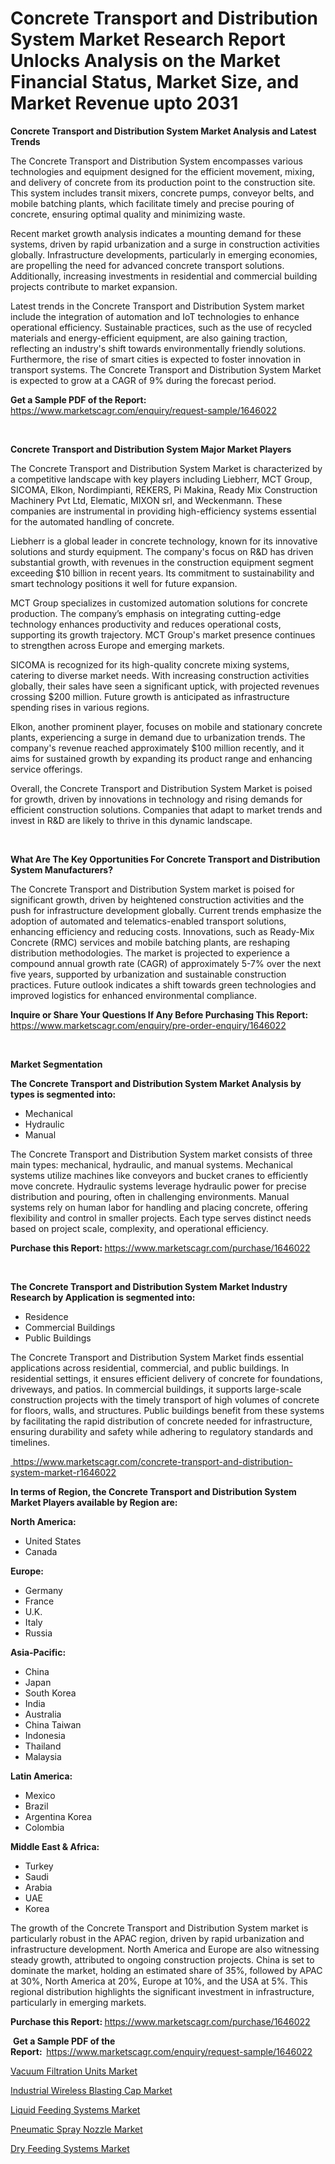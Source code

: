 <p><h1>Concrete Transport and Distribution System Market Research Report Unlocks Analysis on the Market Financial Status, Market Size, and Market Revenue upto 2031</h1></p><p><strong>Concrete Transport and Distribution System Market Analysis and Latest Trends</strong></p>
<p><p>The Concrete Transport and Distribution System encompasses various technologies and equipment designed for the efficient movement, mixing, and delivery of concrete from its production point to the construction site. This system includes transit mixers, concrete pumps, conveyor belts, and mobile batching plants, which facilitate timely and precise pouring of concrete, ensuring optimal quality and minimizing waste.</p><p>Recent market growth analysis indicates a mounting demand for these systems, driven by rapid urbanization and a surge in construction activities globally. Infrastructure developments, particularly in emerging economies, are propelling the need for advanced concrete transport solutions. Additionally, increasing investments in residential and commercial building projects contribute to market expansion.</p><p>Latest trends in the Concrete Transport and Distribution System market include the integration of automation and IoT technologies to enhance operational efficiency. Sustainable practices, such as the use of recycled materials and energy-efficient equipment, are also gaining traction, reflecting an industry's shift towards environmentally friendly solutions. Furthermore, the rise of smart cities is expected to foster innovation in transport systems. The Concrete Transport and Distribution System Market is expected to grow at a CAGR of 9% during the forecast period.</p></p>
<p><strong>Get a Sample PDF of the Report:&nbsp;</strong> <a href="https://www.marketscagr.com/enquiry/request-sample/1646022?utm_campaign=1573&utm_medium=2&utm_source=Github&utm_content=ia&utm_term=27102024&utm_id=concrete-transport-and-distribution-system">https://www.marketscagr.com/enquiry/request-sample/1646022</a></p>
<p>&nbsp;</p>
<p><strong>Concrete Transport and Distribution System Major Market Players</strong></p>
<p><p>The Concrete Transport and Distribution System Market is characterized by a competitive landscape with key players including Liebherr, MCT Group, SICOMA, Elkon, Nordimpianti, REKERS, Pi Makina, Ready Mix Construction Machinery Pvt Ltd, Elematic, MIXON srl, and Weckenmann. These companies are instrumental in providing high-efficiency systems essential for the automated handling of concrete.</p><p>Liebherr is a global leader in concrete technology, known for its innovative solutions and sturdy equipment. The company's focus on R&D has driven substantial growth, with revenues in the construction equipment segment exceeding $10 billion in recent years. Its commitment to sustainability and smart technology positions it well for future expansion.</p><p>MCT Group specializes in customized automation solutions for concrete production. The company’s emphasis on integrating cutting-edge technology enhances productivity and reduces operational costs, supporting its growth trajectory. MCT Group's market presence continues to strengthen across Europe and emerging markets.</p><p>SICOMA is recognized for its high-quality concrete mixing systems, catering to diverse market needs. With increasing construction activities globally, their sales have seen a significant uptick, with projected revenues crossing $200 million. Future growth is anticipated as infrastructure spending rises in various regions.</p><p>Elkon, another prominent player, focuses on mobile and stationary concrete plants, experiencing a surge in demand due to urbanization trends. The company's revenue reached approximately $100 million recently, and it aims for sustained growth by expanding its product range and enhancing service offerings.</p><p>Overall, the Concrete Transport and Distribution System Market is poised for growth, driven by innovations in technology and rising demands for efficient construction solutions. Companies that adapt to market trends and invest in R&D are likely to thrive in this dynamic landscape.</p></p>
<p>&nbsp;</p>
<p><strong>What Are The Key Opportunities For Concrete Transport and Distribution System Manufacturers?</strong></p>
<p><p>The Concrete Transport and Distribution System market is poised for significant growth, driven by heightened construction activities and the push for infrastructure development globally. Current trends emphasize the adoption of automated and telematics-enabled transport solutions, enhancing efficiency and reducing costs. Innovations, such as Ready-Mix Concrete (RMC) services and mobile batching plants, are reshaping distribution methodologies. The market is projected to experience a compound annual growth rate (CAGR) of approximately 5-7% over the next five years, supported by urbanization and sustainable construction practices. Future outlook indicates a shift towards green technologies and improved logistics for enhanced environmental compliance.</p></p>
<p><strong>Inquire or Share Your Questions If Any Before Purchasing This Report:</strong> <a href="https://www.marketscagr.com/enquiry/pre-order-enquiry/1646022?utm_campaign=1573&utm_medium=2&utm_source=Github&utm_content=ia&utm_term=27102024&utm_id=concrete-transport-and-distribution-system">https://www.marketscagr.com/enquiry/pre-order-enquiry/1646022</a></p>
<p>&nbsp;</p>
<p><strong>Market Segmentation</strong></p>
<p><strong>The Concrete Transport and Distribution System Market Analysis by types is segmented into:</strong></p>
<p><ul><li>Mechanical</li><li>Hydraulic</li><li>Manual</li></ul></p>
<p><p>The Concrete Transport and Distribution System market consists of three main types: mechanical, hydraulic, and manual systems. Mechanical systems utilize machines like conveyors and bucket cranes to efficiently move concrete. Hydraulic systems leverage hydraulic power for precise distribution and pouring, often in challenging environments. Manual systems rely on human labor for handling and placing concrete, offering flexibility and control in smaller projects. Each type serves distinct needs based on project scale, complexity, and operational efficiency.</p></p>
<p><strong>Purchase this Report:&nbsp;</strong><a href="https://www.marketscagr.com/purchase/1646022?utm_campaign=1573&utm_medium=2&utm_source=Github&utm_content=ia&utm_term=27102024&utm_id=concrete-transport-and-distribution-system">https://www.marketscagr.com/purchase/1646022</a></p>
<p>&nbsp;</p>
<p><strong>The Concrete Transport and Distribution System Market Industry Research by Application is segmented into:</strong></p>
<p><ul><li>Residence</li><li>Commercial Buildings</li><li>Public Buildings</li></ul></p>
<p><p>The Concrete Transport and Distribution System Market finds essential applications across residential, commercial, and public buildings. In residential settings, it ensures efficient delivery of concrete for foundations, driveways, and patios. In commercial buildings, it supports large-scale construction projects with the timely transport of high volumes of concrete for floors, walls, and structures. Public buildings benefit from these systems by facilitating the rapid distribution of concrete needed for infrastructure, ensuring durability and safety while adhering to regulatory standards and timelines.</p></p>
<p><a href="https://www.marketscagr.com/concrete-transport-and-distribution-system-market-r1646022?utm_campaign=1573&utm_medium=2&utm_source=Github&utm_content=ia&utm_term=27102024&utm_id=concrete-transport-and-distribution-system">&nbsp;https://www.marketscagr.com/concrete-transport-and-distribution-system-market-r1646022</a></p>
<p><strong>In terms of Region, the Concrete Transport and Distribution System Market Players available by Region are:</strong></p>
<p>
    <p> <strong> North America: </strong>
        <ul>
            <li>United States</li>
            <li>Canada</li>
        </ul>
        </p> 
    <p> <strong> Europe: </strong>
        <ul>
            <li>Germany</li>
            <li>France</li>
            <li>U.K.</li>
            <li>Italy</li>
            <li>Russia</li>
        </ul>
        </p> 
    <p> <strong> Asia-Pacific: </strong>
        <ul>
            <li>China</li>
            <li>Japan</li>
            <li>South Korea</li>
            <li>India</li>
            <li>Australia</li>
            <li>China Taiwan</li>
            <li>Indonesia</li>
            <li>Thailand</li>
            <li>Malaysia</li>
        </ul>
        </p> 
    <p> <strong> Latin America: </strong>
        <ul>
            <li>Mexico</li>
            <li>Brazil</li>
            <li>Argentina Korea</li>
            <li>Colombia</li>
        </ul>
        </p> 
    <p> <strong> Middle East & Africa: </strong>
        <ul>
            <li>Turkey</li>
            <li>Saudi</li>
            <li>Arabia</li>
            <li>UAE</li>
            <li>Korea</li>
        </ul>
    </p>
    </p>
<p><p>The growth of the Concrete Transport and Distribution System market is particularly robust in the APAC region, driven by rapid urbanization and infrastructure development. North America and Europe are also witnessing steady growth, attributed to ongoing construction projects. China is set to dominate the market, holding an estimated share of 35%, followed by APAC at 30%, North America at 20%, Europe at 10%, and the USA at 5%. This regional distribution highlights the significant investment in infrastructure, particularly in emerging markets.</p></p>
<p><strong>Purchase this Report: </strong><a href="https://www.marketscagr.com/purchase/1646022?utm_campaign=1573&utm_medium=2&utm_source=Github&utm_content=ia&utm_term=27102024&utm_id=concrete-transport-and-distribution-system">https://www.marketscagr.com/purchase/1646022</a></p>
<p>&nbsp;<strong>Get a Sample PDF of the Report:&nbsp;&nbsp;</strong><a href="https://www.marketscagr.com/enquiry/request-sample/1646022?utm_campaign=1573&utm_medium=2&utm_source=Github&utm_content=ia&utm_term=27102024&utm_id=concrete-transport-and-distribution-system">https://www.marketscagr.com/enquiry/request-sample/1646022</a></p>
<p><strong></strong></p>
<p><p><a href="https://www.linkedin.com/pulse/vacuum-filtration-units-industry-insights-report-analyzing-market-z4jmc?trk=public_post_embed_feed-article-content&utm_campaign=1573&utm_medium=2&utm_source=Github&utm_content=ia&utm_term=27102024&utm_id=concrete-transport-and-distribution-system">Vacuum Filtration Units Market</a></p><p><a href="https://issuu.com/reportprime-2/docs/industrial-wireless-blasting-cap-ma_f5efab34c0c4c0?utm_campaign=1573&utm_medium=2&utm_source=Github&utm_content=ia&utm_term=27102024&utm_id=concrete-transport-and-distribution-system">Industrial Wireless Blasting Cap Market</a></p><p><a href="https://www.linkedin.com/pulse/liquid-feeding-systems-market-growth-outlook-from-2024-4pxjc?trk=public_post_embed_feed-article-content&utm_campaign=1573&utm_medium=2&utm_source=Github&utm_content=ia&utm_term=27102024&utm_id=concrete-transport-and-distribution-system">Liquid Feeding Systems Market</a></p><p><a href="https://www.linkedin.com/pulse/pneumatic-spray-nozzle-market-global-insights-regional-analysis-esehc?trk=public_post_embed_feed-article-content&utm_campaign=1573&utm_medium=2&utm_source=Github&utm_content=ia&utm_term=27102024&utm_id=concrete-transport-and-distribution-system">Pneumatic Spray Nozzle Market</a></p><p><a href="https://www.linkedin.com/pulse/strategic-market-insights-global-dry-feeding-systems-2024-kc3dc?trk=public_post_embed_feed-article-content&utm_campaign=1573&utm_medium=2&utm_source=Github&utm_content=ia&utm_term=27102024&utm_id=concrete-transport-and-distribution-system">Dry Feeding Systems Market</a></p></p>